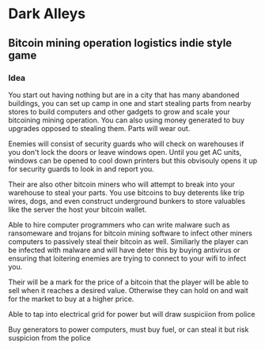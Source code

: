 # Dark Alleys
## Bitcoin mining operation logistics indie style game 
### Idea
You start out having nothing but are in a city that has many abandoned buildings, you can set up camp in one and start stealing parts
from nearby stores to build computers and other gadgets to grow and scale your bitcoining mining operation. You can also using money generated
to buy upgrades opposed to stealing them. Parts will wear out. 

Enemies will consist of security guards who will check on warehouses if you don't lock the doors or leave windows open. Until you get AC units, windows can be opened
to cool down printers but this obvisouly opens it up for security guards to look in and report you. 

Their are also other bitcoin miners who will attempt to break into your warehouse to steal your parts. You use bitcoins to buy deterents like trip wires, dogs, and even construct underground
bunkers to store valuables like the server the host your bitcoin wallet. 

Able to hire computer programmers who can write malware such as ransomeware and trojans for bitcoin mining software to infect other miners computers to passively steal their bitcoin as well. Similiarly 
the player can be infected with malware and will have deter this by buying antivirus or ensuring that loitering enemies are trying to connect to your wifi to infect you. 

Their will be a mark for the price of a bitcoin that the player will be able to sell when it reaches a desired value. Otherwise they can hold on and wait for the market to buy at a higher price.

Able to tap into electrical grid for power but will draw suspiciion from police

Buy generators to power computers, must buy fuel, or can steal it but risk suspicion from the police
